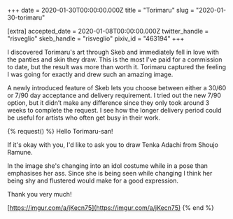 +++
date = 2020-01-30T00:00:00.000Z
title = "Torimaru"
slug = "2020-01-30-torimaru"

[extra]
accepted_date = 2020-01-08T00:00:00.000Z
twitter_handle = "risveglio"
skeb_handle = "risveglio"
pixiv_id = "463194"
+++

I discovered Torimaru's art through Skeb and immediately fell in love with the panties and skin they draw. This is the most I've paid for a commission to date, but the result was more than worth it. Torimaru captured the feeling I was going for exactly and drew such an amazing image.

A newly introduced feature of Skeb lets you choose between either a 30/60 or 7/90 day acceptance and delivery requirement. I tried out the new 7/90 option, but it didn’t make any difference since they only took around 3 weeks to complete the request. I see how the longer delivery period could be useful for artists who often get busy in their work.

{% request() %}
Hello Torimaru-san!

If it's okay with you, I'd like to ask you to draw Tenka Adachi from Shoujo Ramune.

In the image she's changing into an idol costume while in a pose than emphasises her ass. Since she is being seen while changing I think her being shy and flustered would make for a good expression.

Thank you very much!

[https://imgur.com/a/jKecn75](https://imgur.com/a/jKecn75)
{% end %}

